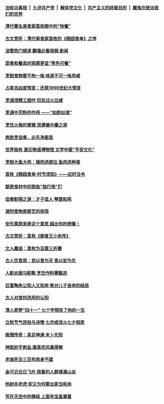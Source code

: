 ####  [法轮功真相](../../../../basic/blob/master/README.md?t=08301101) &nbsp;|&nbsp; [九评共产党](../../../../9ping.md/blob/master/README.md?t=08301101) &nbsp;|&nbsp; [解体党文化](../../../../jtdwh.md/blob/master/README.md?t=08301101)  &nbsp;|&nbsp; [共产主义的终极目的](../../../../gczydzjmd.md/blob/master/README.md?t=08301101) &nbsp;|&nbsp; [魔鬼在统治我们的世界](../../../../mgztzwmdsj.md/blob/master/README.md?t=08301101) 

#### [清代著名美食家袁枚眼中的“快餐”](../pages/prog647/a103513819.md?t=08301101) 

#### [古文赏析：清代美食家袁枚的《随园食单》之序](../pages/prog647/a103513238.md?t=08301101) 

#### [油管热门频道 翻墙必看视频 新闻](http://45.76.130.85:81/youtube.html?08301101)

#### [菜肴和餐具的观感更显“秀色可餐”](../pages/prog647/a103512362.md?t=08301101) 

#### [烹制食物要不拘一格 味道不可一味用咸](../pages/prog647/a103511096.md?t=08301101) 

#### [占星吉凶度预言：还原1999世纪大预言](../pages/prog647/a103511033.md?t=08301101) 

#### [烹调须精工细作 切忌过火过咸](../pages/prog647/a103510280.md?t=08301101) 

#### [烹调中芡粉的作用 ——“如胶似漆”](../pages/prog647/a103509436.md?t=08301101) 

#### [烹饪火候的掌握 须遵循中庸之道](../pages/prog647/a103508602.md?t=08301101) 

#### [庖欲烹佳肴，必先净厨具](../pages/prog647/a103507958.md?t=08301101) 

#### [世界独有 源氏物语博物馆 文学中窥“平安文化”](../pages/prog647/a103507400.md?t=08301101) 

#### [烹制大鱼大肉：猪肉选部位 鱼肉选种类](../pages/prog647/a103506750.md?t=08301101) 

#### [袁枚《随园食单·时节须知》——应时当令](../pages/prog647/a103506056.md?t=08301101) 

#### [厨房食材中的那些“独行侠”们](../pages/prog647/a103504983.md?t=08301101) 

#### [佳肴配搭之道：才子佳人 琴瑟和鸣](../pages/prog647/a103503848.md?t=08301101) 

#### [调剂食物是厨艺的体现](../pages/prog647/a103502965.md?t=08301101) 

#### [安乐窝原来是这个意思 超出你的想像！](../pages/prog647/a103502954.md?t=08301101) 

#### [古文赏析：袁枚《厨者王小余传》](../pages/prog647/a103502405.md?t=08301101) 

#### [文人趣谈：袁枚为豆腐三折腰](../pages/prog647/a103501302.md?t=08301101) 

#### [古人饮食观：民以食为天 食以安为先](../pages/prog647/a103500289.md?t=08301101) 

#### [人配衣服马配鞍 烹饪作料需甄选](../pages/prog647/a103499430.md?t=08301101) 

#### [巨富陶朱公知人又知命 笑对儿子丧命的结局](../pages/prog647/a103499045.md?t=08301101) 

#### [古人对食材选用的认知](../pages/prog647/a103498729.md?t=08301101) 

#### [清人奇梦“四十一” 七个字预告了他的一生](../pages/prog647/a103497329.md?t=08301101) 

#### [立秋节气民俗与诗情 七月戒流火七夕相思](../pages/prog647/a103496875.md?t=08301101) 

#### [疯僧传奇：具足神通 未卜先知](../pages/prog647/a103496740.md?t=08301101) 

#### [神医妙手刺血 唐高宗风毒得解](../pages/prog647/a103494080.md?t=08301101) 

#### [老翁死去三百年肉身不腐](../pages/prog647/a103492685.md?t=08301101) 

#### [金可记白日飞升 观看的人群填满山谷](../pages/prog647/a103492648.md?t=08301101) 

#### [他射杀老虎 却又为何要出家当和尚](../pages/prog647/a103491770.md?t=08301101) 

#### [写在天空中的佛经 上面有宝盖罩着](../pages/prog647/a103491773.md?t=08301101) 

<img src='http://gfw-breaker.win/goodnews/indexes/prog647.md' width='0px' height='0px'/>
